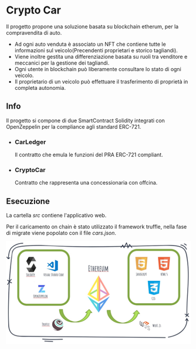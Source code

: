 # Crypto Car  #
Il progetto propone una soluzione basata su blockchain etherum, per la compravendita di auto.
- Ad ogni auto venduta è associato un NFT che contiene tutte le informazioni sul veicolo(Precendenti proprietari e storico tagliandi).
- Viene inoltre gestita una differenziazione basata su ruoli tra venditore e meccanici per la gestione dei tagliandi.
- Ogni utente in blockchain può liberamente consultare lo stato di ogni veicolo.
- Il proprietario di un veicolo può effettuare il trasferimento di proprietà in completa autonomia.

## Info ##
Il progetto si compone di due SmartContract Solidity integrati con OpenZeppelin per la compliance agli standard ERC-721.

- ### CarLedger ###

   Il contratto che emula le funzioni del PRA ERC-721 compliant. 

- ### CryptoCar ###

    Contratto che rappresenta una concessionaria con offcina.

## Esecuzione ##

La cartella *src* contiene l'applicativo web.

Per il caricamento on chain è stato utilizzato il framework truffle, nella fase di migrate viene popolato con il file *cars.json*. 

![interazione](interazione.jpg)